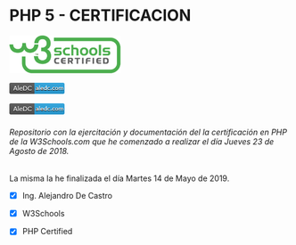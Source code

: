 # PHP 5 - CERTIFICACION 
[<img src="https://github.com/aledc7/PHP-Certification/blob/master/w3certified_logo.png?raw=true">](https://certification.w3schools.com/w3certified.asp?id=10028427)

[<img src="https://github.com/aledc7/PHP-Certification/blob/master/aledc-logo.png?raw=true">](https://aledc.com)

![aledc.com](https://github.com/aledc7/PHP-Certification/blob/master/aledc-logo.png?raw=true "Aledc.com")



###### Repositorio con la ejercitación  y documentación del la certificación en PHP de la W3Schools.com que he comenzado a realizar el día Jueves 23 de Agosto de 2018.
 La misma la he finalizada el día Martes 14 de Mayo de 2019.
 
 


- [x] Ing. Alejandro De Castro
- [x] W3Schools
- [x] PHP Certified


